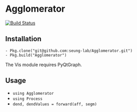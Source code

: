 # Agglomerator
[![Build Status](https://magnum.travis-ci.com/seung-lab/Agglomerator.svg?token=XgJykxTsTUBYXsq64oSK&branch=master)](https://magnum.travis-ci.com/seung-lab/Agglomerator)

## Installation
```
- Pkg.clone("git@github.com:seung-lab/Agglomerator.git")
- Pkg.build("Agglomerator")
```
The Vis module requires PyQtGraph.

## Usage
- `using Agglomerator`
- `using Process`
- `dend, dendValues = forward(aff, segm)`

